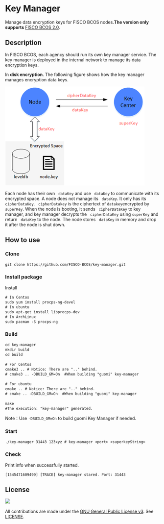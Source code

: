 # Key Manager

Manage data encryption keys for FISCO BCOS nodes.**The version only supports** [FISCO BCOS 2.0](https://fisco-bcos-documentation.readthedocs.io/zh_CN/release-2.0/docs/introduction.html).

## Description

In FISCO BCOS, each agency should run its own key manager service. The key manager is deployed in the internal network to manage its data encryption keys.

In **disk encryption**. The following figure shows how the key manager manages encryption data keys. 

![](docs/imgs/framework.png)

Each node has their own ``` dataKey``` and use ``` dataKey``` to communicate with its encrypted space. A node does not manage its ``` dataKey```. It only has its ``` cipherDataKey```. ``` cipherDatakey``` is the ciphertext of ``` datakey ```encrypted by ``` superKey```.  When the node is booting, it sends ``` cipherDataKey``` to key manager, and key manager decrypts the ``` cipherDataKey```  using ``` superKey ``` and return ``` dataKey``` to the node. The node stores ``` dataKey``` in memory and drop it after the node is shut down.

## How to use

### Clone

```shell
git clone https://github.com/FISCO-BCOS/key-manager.git
```

### Install package

Install

```shell
# In Centos
sudo yum install procps-ng-devel
# In ubuntu
sudo apt-get install libprocps-dev
# In ArchLinux
sudo pacman -S procps-ng
```

### Build

```shell
cd key-manager
mkdir build
cd build

# For Centos
cmake3 .. # Notice: There are ".." behind. 
# cmake3 .. -DBUILD_GM=On  #When building "guomi" key-manager

# For ubuntu
cmake .. # Notice: There are ".." behind. 
# cmake .. -DBUILD_GM=On  #When building "guomi" key-manager

make
#The execution: "key-manager" generated.
```

Note：Use ``` -DBUILD_GM=On ``` to build guomi Key Manager if needed.

### Start

``` shell
./key-manager 31443 123xyz # key-manager <port> <superkeyString>
```

### Check

Print info when successfully started.

```log
[1545471609499] [TRACE] key-manager stared. Port: 31443
```

## License

![](https://img.shields.io/github/license/FISCO-BCOS/key-manager.svg)

All contributions are made under the [GNU General Public License v3](https://www.gnu.org/licenses/gpl-3.0.en.html). See [LICENSE](LICENSE).
